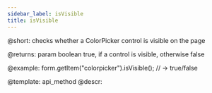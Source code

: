 ```yaml
---
sidebar_label: isVisible
title: isVisible
---          
```


@short: checks whether a ColorPicker control is visible on the page

@returns:
param   boolean     true, if a control is visible, otherwise false


@example:
form.getItem("colorpicker").isVisible(); 
// -> true/false


@template: api_method
@descr:


